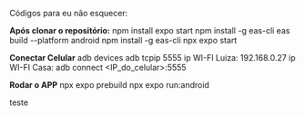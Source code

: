 Códigos para eu não esquecer:

**Após clonar o repositório:**
    npm install
    expo start
    npm install -g eas-cli
    eas build --platform android
    npm install -g eas-cli
    npx expo start

**Conectar Celular**
    adb devices
    adb tcpip 5555
    ip WI-FI Luiza: 192.168.0.27
    ip WI-FI Casa:
    adb connect <IP_do_celular>:5555

**Rodar o APP**
    npx expo prebuild
    npx expo run:android


teste 